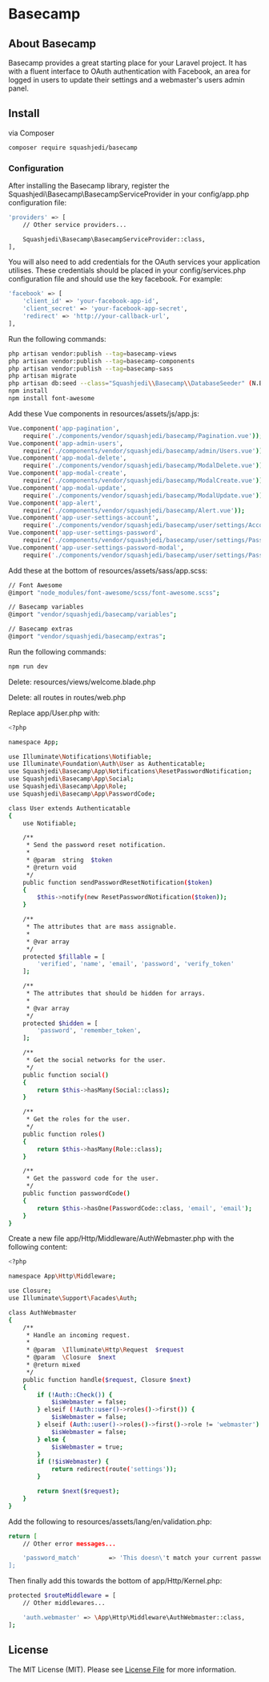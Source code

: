 # Basecamp

## About Basecamp

Basecamp provides a great starting place for your Laravel project. It has with a fluent interface to OAuth authentication with Facebook, an area for logged in users to update their settings and a webmaster's users admin panel.

## Install

via Composer

``` bash
composer require squashjedi/basecamp
```

### Configuration

After installing the Basecamp library, register the Squashjedi\Basecamp\BasecampServiceProvider in your config/app.php configuration file:

``` bash
'providers' => [
    // Other service providers...

    Squashjedi\Basecamp\BasecampServiceProvider::class,
],
```

You will also need to add credentials for the OAuth services your application utilises. These credentials should be placed in your config/services.php configuration file and should use the key facebook. For example:

``` bash
'facebook' => [
    'client_id' => 'your-facebook-app-id',
    'client_secret' => 'your-facebook-app-secret',
    'redirect' => 'http://your-callback-url',
],
```

Run the following commands:
``` bash
php artisan vendor:publish --tag=basecamp-views
php artisan vendor:publish --tag=basecamp-components
php artisan vendor:publish --tag=basecamp-sass
php artisan migrate
php artisan db:seed --class="Squashjedi\\Basecamp\\DatabaseSeeder" (N.B. this is optional)
npm install
npm install font-awesome
```

Add these Vue components in resources/assets/js/app.js:
``` bash
Vue.component('app-pagination',
	require('./components/vendor/squashjedi/basecamp/Pagination.vue'));
Vue.component('app-admin-users',
	require('./components/vendor/squashjedi/basecamp/admin/Users.vue'));
Vue.component('app-modal-delete',
	require('./components/vendor/squashjedi/basecamp/ModalDelete.vue'));
Vue.component('app-modal-create',
	require('./components/vendor/squashjedi/basecamp/ModalCreate.vue'));
Vue.component('app-modal-update',
	require('./components/vendor/squashjedi/basecamp/ModalUpdate.vue'));
Vue.component('app-alert',
	require('./components/vendor/squashjedi/basecamp/Alert.vue'));
Vue.component('app-user-settings-account',
	require('./components/vendor/squashjedi/basecamp/user/settings/Account.vue'));
Vue.component('app-user-settings-password',
	require('./components/vendor/squashjedi/basecamp/user/settings/Password.vue'));
Vue.component('app-user-settings-password-modal',
	require('./components/vendor/squashjedi/basecamp/user/settings/PasswordModal.vue'));
```

Add these at the bottom of resources/assets/sass/app.scss:
``` bash
// Font Awesome
@import "node_modules/font-awesome/scss/font-awesome.scss";

// Basecamp variables
@import "vendor/squashjedi/basecamp/variables";

// Basecamp extras
@import "vendor/squashjedi/basecamp/extras";
```

Run the following commands:
``` bash
npm run dev
```

Delete: resources/views/welcome.blade.php

Delete: all routes in routes/web.php

Replace app/User.php with:
``` bash
<?php

namespace App;

use Illuminate\Notifications\Notifiable;
use Illuminate\Foundation\Auth\User as Authenticatable;
use Squashjedi\Basecamp\App\Notifications\ResetPasswordNotification;
use Squashjedi\Basecamp\App\Social;
use Squashjedi\Basecamp\App\Role;
use Squashjedi\Basecamp\App\PasswordCode;

class User extends Authenticatable
{
    use Notifiable;

    /**
     * Send the password reset notification.
     *
     * @param  string  $token
     * @return void
     */
    public function sendPasswordResetNotification($token)
    {
        $this->notify(new ResetPasswordNotification($token));
    }

    /**
     * The attributes that are mass assignable.
     *
     * @var array
     */
    protected $fillable = [
        'verified', 'name', 'email', 'password', 'verify_token'
    ];

    /**
     * The attributes that should be hidden for arrays.
     *
     * @var array
     */
    protected $hidden = [
        'password', 'remember_token',
    ];

    /**
     * Get the social networks for the user.
     */
    public function social()
    {
        return $this->hasMany(Social::class);
    }

    /**
     * Get the roles for the user.
     */
    public function roles()
    {
        return $this->hasMany(Role::class);
    }

    /**
     * Get the password code for the user.
     */
    public function passwordCode()
    {
        return $this->hasOne(PasswordCode::class, 'email', 'email');
    }
}
```

Create a new file app/Http/Middleware/AuthWebmaster.php with the following content:
``` bash
<?php

namespace App\Http\Middleware;

use Closure;
use Illuminate\Support\Facades\Auth;

class AuthWebmaster
{
    /**
     * Handle an incoming request.
     *
     * @param  \Illuminate\Http\Request  $request
     * @param  \Closure  $next
     * @return mixed
     */
    public function handle($request, Closure $next)
    {
        if (!Auth::Check()) {
            $isWebmaster = false;
        } elseif (!Auth::user()->roles()->first()) {
            $isWebmaster = false;
        } elseif (Auth::user()->roles()->first()->role != 'webmaster') {
            $isWebmaster = false;
        } else {
            $isWebmaster = true;
        }
        if (!$isWebmaster) {
            return redirect(route('settings'));
        }

        return $next($request);
    }
}
```

Add the following to resources/assets/lang/en/validation.php:
``` bash
return [
    // Other error messages...

    'password_match'        => 'This doesn\'t match your current password',
];
```

Then finally add this towards the bottom of app/Http/Kernel.php:
``` bash
protected $routeMiddleware = [
    // Other middlewares...

    'auth.webmaster' => \App\Http\Middleware\AuthWebmaster::class,
];
```

## License

The MIT License (MIT). Please see [License File](LICENSE.md) for more information.